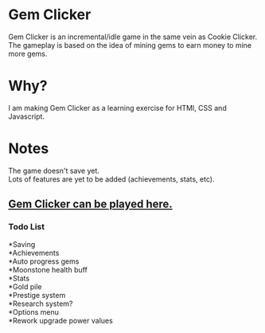 # Gem Clicker
Gem Clicker is an incremental/idle game in the same vein as Cookie Clicker. The gameplay is based on the idea of mining gems to earn money to mine more gems.

# Why?
I am making Gem Clicker as a learning exercise for HTMl, CSS and Javascript.

# Notes
The game doesn't save yet.  
Lots of features are yet to be added (achievements, stats, etc).

## [Gem Clicker can be played here.](https://rory660.github.io/GemClicker/clicker.html)

### Todo List
*Saving  
*Achievements  
*Auto progress gems  
*Moonstone health buff  
*Stats  
*Gold pile  
*Prestige system  
*Research system?  
*Options menu  
*Rework upgrade power values  
